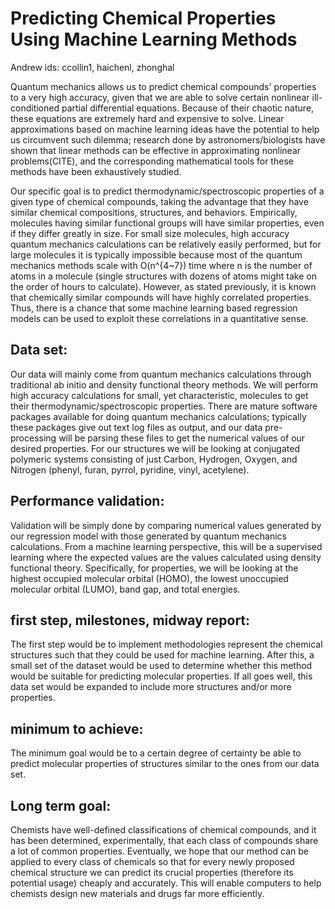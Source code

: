 Predicting Chemical Properties Using Machine Learning Methods
=============================================================

Andrew ids: ccollin1, haichenl, zhonghal

Quantum mechanics allows us to predict chemical compounds' properties to a very high accuracy, given that we are able to solve certain nonlinear ill-conditioned partial differential equations. Because of their chaotic nature, these equations are extremely hard and expensive to solve. Linear approximations based on machine learning ideas have the potential to help us circumvent such dilemma; research done by astronomers/biologists have shown that linear methods can be effective in approximating nonlinear problems(CITE), and the corresponding mathematical tools for these methods have been exhaustively studied.

Our specific goal is to predict thermodynamic/spectroscopic properties of a given type of chemical compounds, taking the advantage that they have similar chemical compositions, structures, and behaviors. Empirically, molecules having similar functional groups will have similar properties, even if they differ greatly in size. For small size molecules, high accuracy quantum mechanics calculations can be relatively easily performed, but for large molecules it is typically impossible because most of the quantum mechanics methods scale with O(n^{4~7}) time where n is the number of atoms in a molecule (single structures with dozens of atoms might take on the order of hours to calculate). However, as stated previously, it is known that chemically similar compounds will have highly correlated properties. Thus, there is a chance that some machine learning based regression models can be used to exploit these correlations in a quantitative sense. 

Data set:
---------
Our data will mainly come from quantum mechanics calculations through traditional ab initio and density functional theory methods. We will perform high accuracy calculations for small, yet characteristic, molecules to get their thermodynamic/spectroscopic properties. There are mature software packages available for doing quantum mechanics calculations; typically these packages give out text log files as output, and our data pre-processing will be parsing these files to get the numerical values of our desired properties. For our structures we will be looking at conjugated polymeric systems consisting of just Carbon, Hydrogen, Oxygen, and Nitrogen (phenyl, furan, pyrrol, pyridine, vinyl, acetylene).

Performance validation:
-----------------------
Validation will be simply done by comparing numerical values generated by our regression model with those generated by quantum mechanics calculations. From a machine learning perspective, this will be a supervised learning where the expected values are the values calculated using density functional theory. Specifically, for properties, we will be looking at the highest occupied molecular orbital (HOMO), the lowest unoccupied molecular orbital (LUMO), band gap, and total energies.

first step, milestones, midway report:
--------------------------------------
The first step would be to implement methodologies represent the chemical structures such that they could be used for machine learning. After this, a small set of the dataset would be used to determine whether this method would be suitable for predicting molecular properties. If all goes well, this data set would be expanded to include more structures and/or more properties.

minimum to achieve:
-------------------
The minimum goal would be to a certain degree of certainty be able to predict molecular properties of structures similar to the ones from our data set.


Long term goal:
---------------
Chemists have well-defined classifications of chemical compounds, and it has been determined, experimentally, that each class of compounds share a lot of common properties. Eventually, we hope that our method can be applied to every class of chemicals so that for every newly proposed chemical structure we can predict its crucial properties (therefore its potential usage) cheaply and accurately. This will enable computers to help chemists design new materials and drugs far more efficiently.


